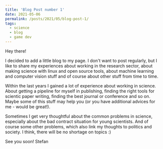 ```yaml
---
title: 'Blog Post number 1'
date: 2021-05-06
permalink: /posts/2021/05/blog-post-1/
tags:
  - science
  - blog
  - game dev
---
```


Hey there! 

I decided to add a little blog to my page. I don't want to post regularly, but I like to share my experiences about working in the research sector, about making science with linux and open source tools, about machine learning and computer vision stuff and of course about other stuff from time to time. 

Within the last years I gained a lot of experience about working in science. About getting a pipeline for myself in publishing, finding the right tools for scientic paper writing, finding the best journal or conference and so on. Maybe some of this stuff may help you (or you have additional advices for me - would be great!). 

Sometimes I get very thoughtful about the common problems in science, especially about the bad contract situation for young scientists. And of course some other problems, which also link my thoughts to politics and society. I think, there will be no shortage on topics :)

See you soon!
Stefan
